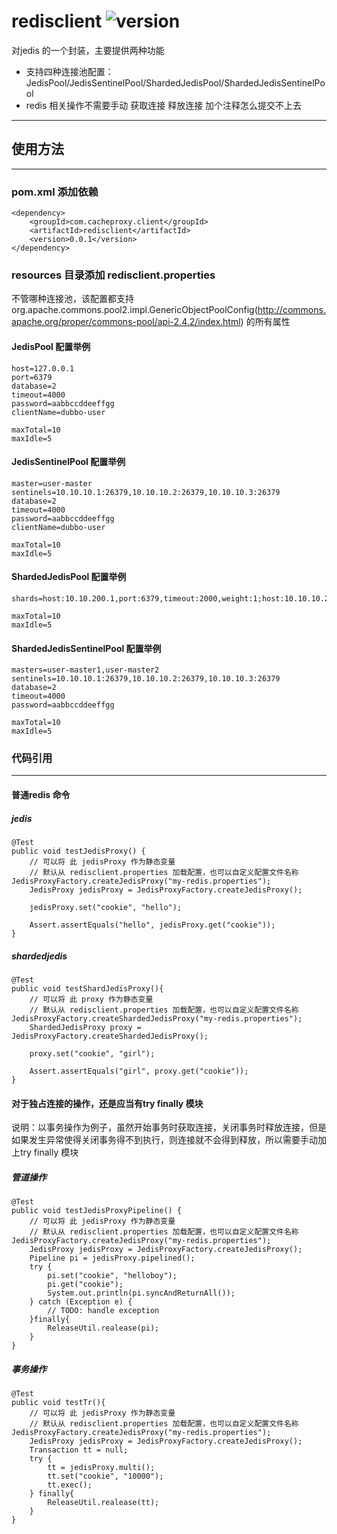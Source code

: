 # redisclient ![version](https://img.shields.io/badge/version-0.0.1-blue.svg)
对jedis 的一个封装，主要提供两种功能
- 支持四种连接池配置：JedisPool/JedisSentinelPool/ShardedJedisPool/ShardedJedisSentinelPool
- redis 相关操作不需要手动 获取连接 释放连接 加个注释怎么提交不上去
---
## 使用方法
---
### pom.xml 添加依赖

```
<dependency>
	<groupId>com.cacheproxy.client</groupId>
	<artifactId>redisclient</artifactId>
	<version>0.0.1</version>
</dependency>
```

### resources 目录添加 redisclient.properties
不管哪种连接池，该配置都支持  org.apache.commons.pool2.impl.GenericObjectPoolConfig(http://commons.apache.org/proper/commons-pool/api-2.4.2/index.html) 的所有属性
#### JedisPool 配置举例

```
host=127.0.0.1
port=6379
database=2
timeout=4000
password=aabbccddeeffgg
clientName=dubbo-user

maxTotal=10
maxIdle=5

```

#### JedisSentinelPool 配置举例 

```
master=user-master
sentinels=10.10.10.1:26379,10.10.10.2:26379,10.10.10.3:26379
database=2
timeout=4000
password=aabbccddeeffgg
clientName=dubbo-user

maxTotal=10
maxIdle=5
```

#### ShardedJedisPool 配置举例

```
shards=host:10.10.200.1,port:6379,timeout:2000,weight:1;host:10.10.10.2,port:6379,timeout:2000,weight:2

maxTotal=10
maxIdle=5
```

#### ShardedJedisSentinelPool 配置举例 

```
masters=user-master1,user-master2
sentinels=10.10.10.1:26379,10.10.10.2:26379,10.10.10.3:26379
database=2
timeout=4000
password=aabbccddeeffgg

maxTotal=10
maxIdle=5
```

### 代码引用
---
#### 普通redis 命令
##### jedis
```
@Test
public void testJedisProxy() {
	// 可以将 此 jedisProxy 作为静态变量
	// 默认从 redisclient.properties 加载配置，也可以自定义配置文件名称 JedisProxyFactory.createJedisProxy("my-redis.properties");
	JedisProxy jedisProxy = JedisProxyFactory.createJedisProxy();
	
	jedisProxy.set("cookie", "hello");

	Assert.assertEquals("hello", jedisProxy.get("cookie"));
}
```
##### shardedjedis
```
@Test
public void testShardJedisProxy(){
	// 可以将 此 proxy 作为静态变量
	// 默认从 redisclient.properties 加载配置，也可以自定义配置文件名称 JedisProxyFactory.createShardedJedisProxy("my-redis.properties");
	ShardedJedisProxy proxy = JedisProxyFactory.createShardedJedisProxy();

	proxy.set("cookie", "girl");

	Assert.assertEquals("girl", proxy.get("cookie"));
}
```
#### 对于独占连接的操作，还是应当有try finally 模块
说明：以事务操作为例子，虽然开始事务时获取连接，关闭事务时释放连接，但是如果发生异常使得关闭事务得不到执行，则连接就不会得到释放，所以需要手动加上try   finally 模块
##### 管道操作
```
@Test
public void testJedisProxyPipeline() {
	// 可以将 此 jedisProxy 作为静态变量
	// 默认从 redisclient.properties 加载配置，也可以自定义配置文件名称 JedisProxyFactory.createJedisProxy("my-redis.properties");
	JedisProxy jedisProxy = JedisProxyFactory.createJedisProxy();
	Pipeline pi = jedisProxy.pipelined();
	try {
		pi.set("cookie", "helloboy");
		pi.get("cookie");
		System.out.println(pi.syncAndReturnAll());
	} catch (Exception e) {
		// TODO: handle exception
	}finally{
		ReleaseUtil.realease(pi);
	}
}
```
##### 事务操作

```
@Test
public void testTr(){
	// 可以将 此 jedisProxy 作为静态变量
	// 默认从 redisclient.properties 加载配置，也可以自定义配置文件名称 JedisProxyFactory.createJedisProxy("my-redis.properties");
	JedisProxy jedisProxy = JedisProxyFactory.createJedisProxy();
	Transaction tt = null;
	try {
		tt = jedisProxy.multi();
		tt.set("cookie", "10000");
		tt.exec();
	} finally{
		ReleaseUtil.realease(tt);
	}
}
```

